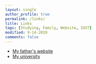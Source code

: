 ```yaml
---
layout: single
author_profile: true
permalink: /links/
title: Links
tags: [Studying, Family, Website, IUST]
modified: 9-14-2019
comments: false
---
```



* [My father's website](http://www.hamedvahedi.com/fa)
* [My university](http://www.iust.ac.ir/)

